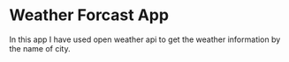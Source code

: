 # Weather Forcast App

In this app I have used open weather api to get the weather information by the name of city.


